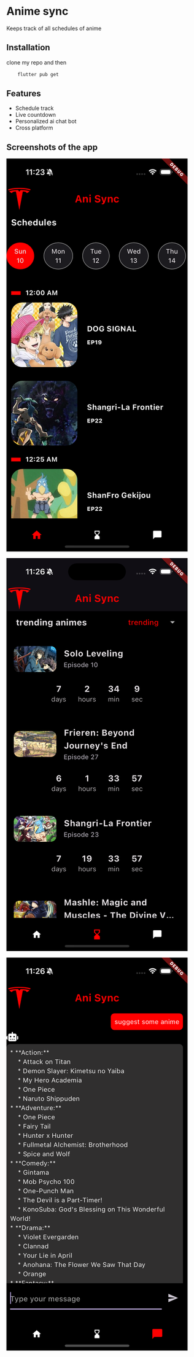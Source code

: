 # Anime sync

Keeps track of all schedules of anime

## Installation

clone my repo and then

```bash
    flutter pub get
```

## Features

- Schedule track
- Live countdown
- Personalized ai chat bot
- Cross platform

## Screenshots of the app

![App Screenshot](./app_images/app_image1.png)

![App Screenshot](./app_images/app_image2.png)

![App Screenshot](./app_images/app_image3.png)

